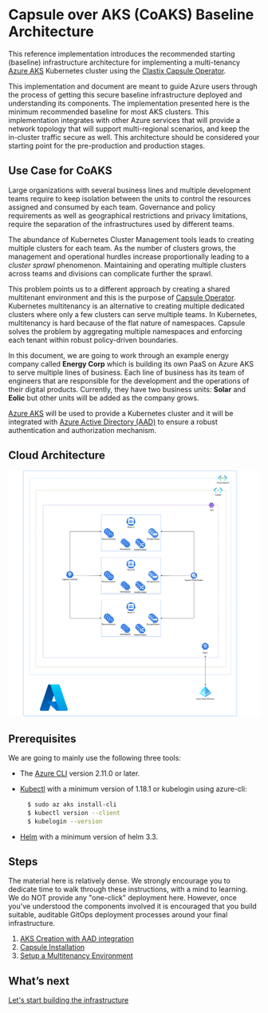 # Capsule over AKS (CoAKS) Baseline Architecture
This reference implementation introduces the recommended starting (baseline) infrastructure architecture for implementing a multi-tenancy [Azure AKS](https://azure.microsoft.com/services/kubernetes-service) Kubernetes cluster using the [Clastix Capsule Operator](https://github.com/clastix/capsule). 

This implementation and document are meant to guide Azure users through the process of getting this secure baseline infrastructure deployed and understanding its components. The implementation presented here is the minimum recommended baseline for most AKS clusters. This implementation integrates with other Azure services that will provide a network topology that will support multi-regional scenarios, and keep the in-cluster traffic secure as well. This architecture should be considered your starting point for the pre-production and production stages.

## Use Case for CoAKS

Large organizations with several business lines and multiple development teams require to keep isolation between the units to control the resources assigned and consumed by each team. Governance and policy requirements as well as geographical restrictions and privacy limitations, require the separation of the infrastructures used by different teams.

The abundance of Kubernetes Cluster Management tools leads to creating multiple clusters for each team. As the number of clusters grows, the management and operational hurdles increase proportionally leading to a _cluster sprawl_ phenomenon. Maintaining and operating multiple clusters across teams and divisions can complicate further the sprawl. 

This problem points us to a different approach by creating a shared multitenant environment and this is the purpose of [Capsule Operator](https://github.com/clastix/capsule). Kubernetes multitenancy is an alternative to creating multiple dedicated clusters where only a few clusters can serve multiple teams. In Kubernetes, multitenancy is hard because of the flat nature of namespaces. Capsule solves the problem by aggregating multiple namespaces and enforcing each tenant within robust policy-driven boundaries.

In this document, we are going to work through an example energy company called **Energy Corp** which is building its own PaaS on Azure AKS to serve multiple lines of business. Each line of business has its team of engineers that are responsible for the development and the operations of their digital products. Currently, they have two business units: **Solar** and **Eolic** but other units will be added as the company grows.

[Azure AKS](https://docs.microsoft.com/azure/aks/) will be used to provide a Kubernetes cluster and it will be integrated with [Azure Active Directory (AAD)](https://azure.microsoft.com/services/active-directory/) to ensure a robust authentication and authorization mechanism.

## Cloud Architecture

![cloud architecture](./diagrams/cloud-architecture.drawio.png)


## Prerequisites

We are going to mainly use the following three tools:

* The [Azure CLI](https://docs.microsoft.com/cli/azure/install-azure-cli) version 2.11.0 or later.
 
* [Kubectl](https://kubernetes.io/docs/tasks/tools/) with a minimum version of 1.18.1 or kubelogin using azure-cli:
  
  ```bash
    $ sudo az aks install-cli
    $ kubectl version --client
    $ kubelogin --version
  ```

* [Helm](https://helm.sh/docs/intro/install/) with a minimum version of helm 3.3.


## Steps

The material here is relatively dense. We strongly encourage you to dedicate time to walk through these instructions, with a mind to learning. We do NOT provide any "one-click" deployment here. However, once you've understood the components involved it is encouraged that you build suitable, auditable GitOps deployment processes around your final infrastructure.

1. [AKS Creation with AAD integration](guides/create-aks-with-add.md)
2. [Capsule Installation](guides/capsule-installation.md)
3. [Setup a Multitenancy Environment](guides/multitenancy-environment.md)

## What’s next

[Let's start building the infrastructure](guides/01-create-aks-with-add.md)
